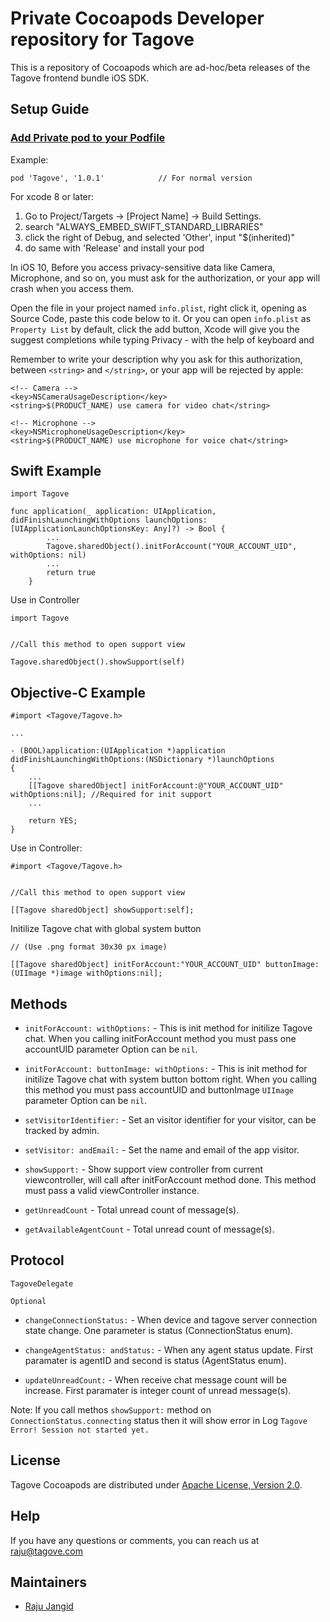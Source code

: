 # Private Cocoapods Developer repository for Tagove

This is a repository of Cocoapods which are ad-hoc/beta releases of the Tagove frontend bundle iOS SDK.

## Setup Guide

### [Add Private pod to your Podfile](https://guides.cocoapods.org/making/private-cocoapods.html#thats-it)

Example:

```
pod 'Tagove', '1.0.1'            // For normal version
```

For xcode 8 or later:

1. Go to Project/Targets -> [Project Name] -> Build Settings.
2. search "ALWAYS_EMBED_SWIFT_STANDARD_LIBRARIES"
3. click the right of Debug, and selected 'Other', input "$(inherited)"
4. do same with 'Release' and install your pod

In iOS 10, Before you access privacy-sensitive data like Camera, Microphone, and so on, you must ask for the authorization, or your app will crash when you access them.

Open the file in your project named `info.plist`, right click it, opening as Source Code, paste this code below to it. Or you can open  `info.plist` as `Property List` by default, click the add button, Xcode will give you the suggest completions while typing Privacy - with the help of keyboard and 

Remember to write your description why you ask for this authorization, between  `<string>` and `</string>`, or your app will be rejected by apple:

```
<!-- Camera -->
<key>NSCameraUsageDescription</key>
<string>$(PRODUCT_NAME) use camera for video chat</string>

<!-- Microphone -->
<key>NSMicrophoneUsageDescription</key>
<string>$(PRODUCT_NAME) use microphone for voice chat</string>

```

## Swift Example

```
import Tagove

func application(_ application: UIApplication, didFinishLaunchingWithOptions launchOptions: [UIApplicationLaunchOptionsKey: Any]?) -> Bool {
        ...
        Tagove.sharedObject().initForAccount("YOUR_ACCOUNT_UID", withOptions: nil)
        ...
        return true
    }
```
Use in Controller

```
import Tagove


//Call this method to open support view

Tagove.sharedObject().showSupport(self)

```

## Objective-C Example

```
#import <Tagove/Tagove.h>

...

- (BOOL)application:(UIApplication *)application didFinishLaunchingWithOptions:(NSDictionary *)launchOptions
{
    ...
    [[Tagove sharedObject] initForAccount:@"YOUR_ACCOUNT_UID" withOptions:nil]; //Required for init support
    ...

    return YES;
}

```
Use in Controller:

```
#import <Tagove/Tagove.h>


//Call this method to open support view

[[Tagove sharedObject] showSupport:self];

```

Initilize Tagove chat with global system button 

```
// (Use .png format 30x30 px image)

[[Tagove sharedObject] initForAccount:"YOUR_ACCOUNT_UID" buttonImage:(UIImage *)image withOptions:nil];

```

## Methods

- `initForAccount: withOptions:` - This is init method for initilize Tagove chat. When you calling initForAccount method you must pass one accountUID parameter Option can be `nil`.

- `initForAccount: buttonImage: withOptions:` - This is init method for initilize Tagove chat with system button bottom right. When you calling this method you must pass accountUID and buttonImage `UIImage` parameter Option can be `nil`.

- `setVisitorIdentifier:` - Set an visitor identifier for your visitor, can be tracked by admin.

- `setVisitor: andEmail:` - Set the name and email of the app visitor.

- `showSupport:` - Show support view controller from current viewcontroller, will call after initForAccount method done. This method must pass a valid viewController instance.

- `getUnreadCount` - Total unread count of message(s).

- `getAvailableAgentCount` - Total unread count of message(s).

##  Protocol

`TagoveDelegate`

`Optional`

- `changeConnectionStatus:` - When device and tagove server connection state change. One parameter is status (ConnectionStatus enum).

- `changeAgentStatus: andStatus:` - When any agent status update. First paramater is agentID and second is status (AgentStatus enum).

- `updateUnreadCount:` - When receive chat message count will be increase. First paramater is integer count of unread message(s).

Note: If you call methos `showSupport:` method on `ConnectionStatus.connecting` status then it will show error in Log `Tagove Error! Session not started yet.`

## License

Tagove Cocoapods are distributed under [Apache License, Version 2.0](http://www.apache.org/licenses/LICENSE-2.0.html).

## Help

If you have any questions or comments, you can reach us at [raju@tagove.com](raju@tagove.com)

## Maintainers
  * [Raju Jangid](https://github.com/rajuj6)
